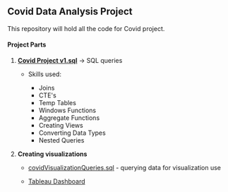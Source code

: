 ## Covid Data Analysis Project
This repository will hold all the code for Covid project.

#### Project Parts

1. **[Covid Project v1.sql](https://github.com/artem-kov/CovidProject/blob/main/Covid%20Project%20v1.sql)** -> SQL queries 

    * Skills used: 
      
      * Joins
      * CTE's
      * Temp Tables
      * Windows Functions
      * Aggregate Functions
      * Creating Views
      * Converting Data Types
      * Nested Queries

2. **Creating visualizations**

   * [covidVisualizationQueries.sql](https://github.com/artem-kov/CovidProject/blob/main/covidVisualizationQueries.sql) - querying data for visualization use

   * [Tableau Dashboard](https://public.tableau.com/app/profile/artem.kovalenko/viz/CovidDashboard_16221916771560/Dashboard1)

